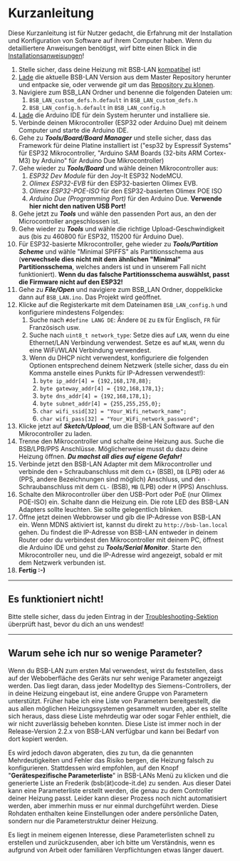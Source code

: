 # Kurzanleitung

Diese Kurzanleitung ist für Nutzer gedacht, die Erfahrung mit der Installation und Konfiguration von Software auf ihrem Computer haben. Wenn du detailliertere Anweisungen benötigst, wirf bitte einen Blick in die [Installationsanweisungen](install.md)!

1. Stelle sicher, dass deine Heizung mit BSB-LAN [kompatibel](supported_heating_systems.md) ist!
1. [Lade](https://github.com/fredlcore/BSB-LAN/archive/refs/heads/master.zip) die aktuelle BSB-LAN Version aus dem Master Repository herunter und entpacke sie, oder verwende *git* um das [Repository zu klonen](https://github.com/fredlcore/BSB-LAN.git).
1. Navigiere zum BSB_LAN Ordner und benenne die folgenden Dateien um:
    1. `BSB_LAN_custom_defs.h.default` in `BSB_LAN_custom_defs.h`
    1. `BSB_LAN_config.h.default` in `BSB_LAN_config.h`
1. [Lade](https://www.arduino.cc/en/software) die Arduino IDE für dein System herunter und installiere sie.
1. Verbinde deinen Mikrocontroller (ESP32 oder Arduino Due) mit deinem Computer und starte die Arduino IDE.
1. Gehe zu ***Tools/Board/Board Manager*** und stelle sicher, dass das Framework für deine Platine installiert ist ("esp32 by Espressif Systems" für ESP32 Mikrocontroller, "Arduino SAM Boards (32-bits ARM Cortex-M3) by Arduino" für Arduino Due Mikrocontroller)
1. Gehe wieder zu ***Tools/Board*** und wähle deinen Mikrocontroller aus:
    1. *ESP32 Dev Module* für den Joy-It ESP32 NodeMCU.
    1. *Olimex ESP32-EVB* für den ESP32-basierten Olimex EVB.
    1. *Olimex ESP32-POE-ISO* für den ESP32-basierten Olimex POE ISO
    1. *Arduino Due (Programming Port)* für den Arduino Due. **Verwende hier nicht den nativen USB Port!**
1. Gehe jetzt zu ***Tools*** und wähle den passenden Port aus, an den der Microcontroller angeschlossen ist.
1. Gehe wieder zu ***Tools*** und wähle die richtige Upload-Geschwindigkeit aus (bis zu 460800 für ESP32, 115200 für Arduino Due).
1. Für ESP32-basierte Mikrocontroller, gehe wieder zu ***Tools/Partition Scheme*** und wähle "Minimal SPIFFS" als Partitionsschema aus (**verwechsele dies nicht mit dem ähnlichen "Minimal" Partitionsschema**, welches anders ist und in unserem Fall nicht funktioniert). **Wenn du das falsche Partitionsschema auswählst, passt die Firmware nicht auf den ESP32!**
1. Gehe zu ***File/Open*** und navigiere zum BSB_LAN Ordner, doppelklicke dann auf `BSB_LAN.ino`. Das Projekt wird geöffnet.
1. Klicke auf die Registerkarte mit dem Dateinamen `BSB_LAN_config.h` und konfiguriere mindestens Folgendes:
    1. Suche nach `#define LANG DE`: Ändere `DE` zu `EN` für Englisch, `FR` für Französisch usw.
    1. Suche nach `uint8_t network_type`: Setze dies auf `LAN`, wenn du eine Ethernet/LAN Verbindung verwendest. Setze es auf `WLAN`, wenn du eine WiFi/WLAN Verbindung verwendest.
    1. Wenn du DHCP nicht verwendest, konfiguriere die folgenden Optionen entsprechend deinem Netzwerk (stelle sicher, dass du ein Komma anstelle eines Punkts für IP-Adressen verwendest!):
        1. `byte ip_addr[4] = {192,168,178,88};`
        1. `byte gateway_addr[4] = {192,168,178,1};`
        1. `byte dns_addr[4] = {192,168,178,1};`
        1. `byte subnet_addr[4] = {255,255,255,0};`
        1. `char wifi_ssid[32] = "Your_Wifi_network_name";`
        1. `char wifi_pass[32] = "Your_WiFi_network_password";`
1. Klicke jetzt auf ***Sketch/Upload***, um die BSB-LAN Software auf den Mikrocontroller zu laden.
1. Trenne den Mikrocontroller und schalte deine Heizung aus. Suche die BSB/LPB/PPS Anschlüsse. Möglicherweise musst du dazu deine Heizung öffnen. ***Du machst all dies auf eigene Gefahr!***
1. Verbinde jetzt den BSB-LAN Adapter mit dem Mikrocontroller und verbinde den `+` Schraubanschluss mit dem `CL+` (BSB), `DB` (LPB) oder `A6` (PPS, andere Bezeichnungen sind möglich) Anschluss, und den `-` Schraubanschluss mit dem `CL-` (BSB), `MB` (LPB) oder `M` (PPS) Anschluss.
1. Schalte den Mikrocontroller über den USB-Port oder PoE (nur Olimex POE-ISO) ein. Schalte dann die Heizung ein. Die rote LED des BSB-LAN Adapters sollte leuchten. Sie sollte gelegentlich blinken.
1. Öffne jetzt deinen Webbrowser und gib die IP-Adresse von BSB-LAN ein. Wenn MDNS aktiviert ist, kannst du direkt zu `http://bsb-lan.local` gehen. Du findest die IP-Adresse von BSB-LAN entweder in deinem Router oder du verbindest den Mikrocontroller mit deinem PC, öffnest die Arduino IDE und gehst zu ***Tools/Serial Monitor***. Starte den Mikrocontroller neu, und die IP-Adresse wird angezeigt, sobald er mit dem Netzwerk verbunden ist.
1. **Fertig :-)**

---

## Es funktioniert nicht!

Bitte stelle sicher, dass du jeden Eintrag in der [Troubleshooting-Sektion](troubleshooting.md) überprüft hast, bevor du dich an uns wendest!

---

## Warum sehe ich nur so wenige Parameter?

Wenn du BSB-LAN zum ersten Mal verwendest, wirst du feststellen, dass auf der Weboberfläche des Geräts nur sehr wenige Parameter angezeigt werden. Das liegt daran, dass jeder Modelltyp des Siemens-Controllers, der in deine Heizung eingebaut ist, eine andere Gruppe von Parametern unterstützt. Früher habe ich eine Liste von Parametern bereitgestellt, die aus allen möglichen Heizungssystemen gesammelt wurden, aber es stellte sich heraus, dass diese Liste mehrdeutig war oder sogar Fehler enthielt, die wir nicht zuverlässig beheben konnten. Diese Liste ist immer noch in der Release-Version 2.2.x von BSB-LAN verfügbar und kann bei Bedarf von dort kopiert werden.

Es wird jedoch davon abgeraten, dies zu tun, da die genannten Mehrdeutigkeiten und Fehler das Risiko bergen, die Heizung falsch zu konfigurieren. Stattdessen wird empfohlen, auf den Knopf "**Gerätespezifische Parameterliste**" in BSB-LANs Menü zu klicken und die generierte Liste an Frederik (bsb(ät)code-it.de) zu senden. Aus dieser Datei kann eine Parameterliste erstellt werden, die genau zu dem Controller deiner Heizung passt. Leider kann dieser Prozess noch nicht automatisiert werden, aber immerhin muss er nur einmal durchgeführt werden. Diese Rohdaten enthalten keine Einstellungen oder andere persönliche Daten, sondern nur die Parameterstruktur deiner Heizung.

Es liegt in meinem eigenen Interesse, diese Parameterlisten schnell zu erstellen und zurückzusenden, aber ich bitte um Verständnis, wenn es aufgrund von Arbeit oder familiären Verpflichtungen etwas länger dauert.
